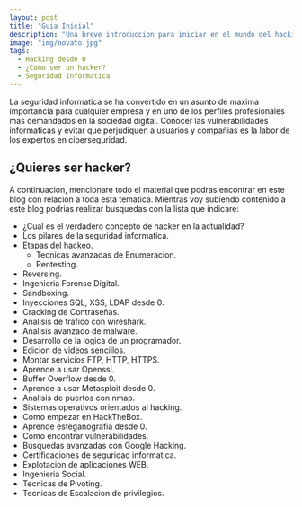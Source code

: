 ```yaml
---
layout: post
title: "Guia Inicial"
description: "Una breve introduccion para iniciar en el mundo del hacking."
image: "img/novato.jpg"
tags: 
  - Hacking desde 0
  - ¿Como ser un hacker?
  - Seguridad Informatica
---
```


La seguridad informatica se ha convertido en un asunto de maxima importancia para cualquier empresa y en uno de los perfiles profesionales mas demandados en la sociedad digital.
Conocer las vulnerabilidades informaticas y evitar que perjudiquen a usuarios y compañias es la labor de los expertos en ciberseguridad. 

## ¿Quieres ser hacker?
A continuacion, mencionare todo el material que podras encontrar en este blog con relacion a toda esta tematica.
Mientras voy subiendo contenido a este blog podrias realizar busquedas con la lista que indicare:
  * ¿Cual es el verdadero concepto de hacker en la actualidad?
  * Los pilares de la seguridad informatica.
  * Etapas del hackeo.
    * Tecnicas avanzadas de Enumeracion.
    * Pentesting.
  * Reversing.
  * Ingenieria Forense Digital.
  * Sandboxing.
  * Inyecciones SQL, XSS, LDAP desde 0.
  * Cracking de Contraseñas.
  * Analisis de trafico con wireshark.
  * Analisis avanzado de malware.
  * Desarrollo de la logica de un programador.
  * Edicion de videos sencillos.
  * Montar servicios FTP, HTTP, HTTPS.
  * Aprende a usar Openssl.
  * Buffer Overflow desde 0.
  * Aprende a usar Metasploit desde 0.
  * Analisis de puertos con nmap.
  * Sistemas operativos orientados al hacking.
  * Como empezar en HackTheBox.
  * Aprende esteganografia desde 0.
  * Como encontrar vulnerabilidades.
  * Busquedas avanzadas con Google Hacking.
  * Certificaciones de seguridad informatica.
  * Explotacion de aplicaciones WEB.
  * Ingenieria Social.
  * Tecnicas de Pivoting.
  * Tecnicas de Escalacion de privilegios.
  
